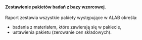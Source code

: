 #### Zestawienie pakietów badań z bazy wzorcowej.

Raport zestawia wszystkie pakiety występujące w ALAB określa:

* badania z materiałem, które zawierają się w pakiecie,
* ustawienia pakietu (zerowanie cen składowych).

